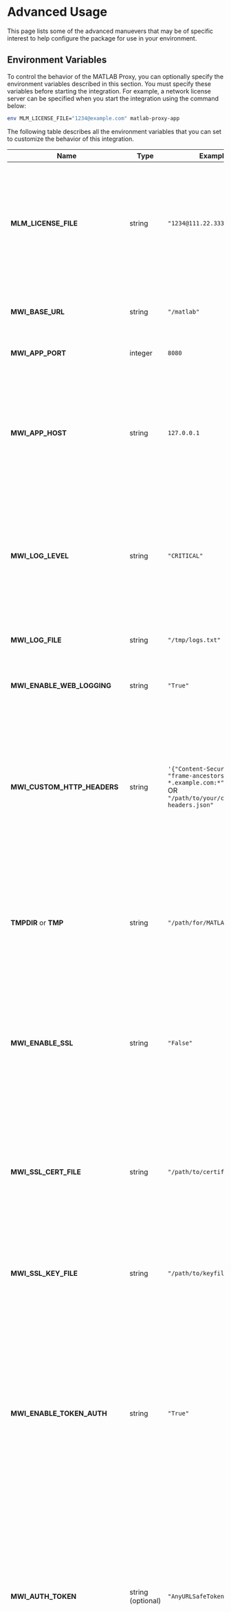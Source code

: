 # Advanced Usage

This page lists some of the advanced manuevers that may be of specific interest to help configure the package for use in your environment.

## Environment Variables

To control the behavior of the MATLAB Proxy, you can optionally specify the environment variables described in this section. You must specify these variables before starting the integration. For example, a network license server can be specified when you start the integration using the command below:

```bash
env MLM_LICENSE_FILE="1234@example.com" matlab-proxy-app
```

The following table describes all the environment variables that you can set to customize the behavior of this integration.

| Name | Type | Example Value | Description |
| ---- | ---- | ------------- | ----------- |
| **MLM_LICENSE_FILE** | string | `"1234@111.22.333.444"` | When you want to use either a license file or a network license manager to license MATLAB, specify this variable.</br> For example, specify the location of the network license manager to be `123@hostname`.|                                                                         
| **MWI_BASE_URL** | string | `"/matlab"` | Set to control the base URL of the app. MWI_BASE_URL should start with `/` or be `empty`. |
| **MWI_APP_PORT** | integer | `8080` | Specify the port for the HTTP server to listen on. |
| **MWI_APP_HOST** | string | `127.0.0.1` | Specify the host interface for the HTTP server to launch on. Defaults to `0.0.0.0` on POSIX and Windows systems.<br />With the default value, the server will be accessible remotely at the fully qualified domain name of the system. |
| **MWI_LOG_LEVEL** | string | `"CRITICAL"` | Specify the Python log level to be one of the following `NOTSET`, `DEBUG`, `INFO`, `WARN`, `ERROR`, or `CRITICAL`. For more information on Python log levels, see [Logging Levels](https://docs.python.org/3/library/logging.html#logging-levels) .<br />The default value is `INFO`. |
| **MWI_LOG_FILE** | string | `"/tmp/logs.txt"` | Specify the full path to the file where you want debug logs from this integration to be written. |
| **MWI_ENABLE_WEB_LOGGING** | string | `"True"` | Set this value to `"True"` to see additional web server logs. |
| **MWI_CUSTOM_HTTP_HEADERS** | string  |`'{"Content-Security-Policy": "frame-ancestors *.example.com:*"}'`<br /> OR <br />`"/path/to/your/custom/http-headers.json"` |Specify valid HTTP headers as JSON data in a string format. <br /> Alternatively, specify the full path to the JSON file containing valid HTTP headers instead. These headers are injected into the HTTP response sent to the browser. </br> For  more information, see the [Custom HTTP Headers](#custom-http-headers) section.|
| **TMPDIR** or **TMP** | string | `"/path/for/MATLAB/to/use/as/tmp"` | Set either one of these variables to control the temporary folder used by MATLAB. `TMPDIR` takes precedence over `TMP` and if neither variable is set, `/tmp` is the default value used by MATLAB. |
| **MWI_ENABLE_SSL** | string | `"False"` | When set to `True`, the values in `MWI_SSL_CERT_FILE & MWI_SSL_KEY_FILE` are used to configure matlab-proxy to use SSL. If you do not provide a CERT and KEY file using these variables, the software generates a self-signed certificate. Defaults to `False`.|
| **MWI_SSL_CERT_FILE** | string | `"/path/to/certificate.pem"` | The certfile string must be the path to a single file in PEM format containing the certificate as well as any number of CA certificates needed to establish the certificate’s authenticity. See [SSL Support](./SECURITY.md#ssl-support) for more information.|
| **MWI_SSL_KEY_FILE** | string | `"/path/to/keyfile.key"` | The keyfile string, if present, must point to a file containing the private key. Otherwise the private key will be taken from certfile as well. |
| **MWI_ENABLE_TOKEN_AUTH** | string | `"True"` | When you set the variable to `True`, matlab-proxy requires users to provide the security token to access the proxy. Optionally, set the token using the environment variable `MWI_AUTH_TOKEN`. If you do not specify `MWI_AUTH_TOKEN`, the software generates a token for you. <br />For more information, see [Token-Based Authentication](./SECURITY.md#token-based-authentication) for more information.
| **MWI_AUTH_TOKEN** | string (optional) | `"AnyURLSafeToken"` | Specify a custom `token` for matlab-proxy to use with [Token-Based Authentication](./SECURITY.md#token-based-authentication). A token can safely contain any combination of alpha numeric text along with the following permitted characters: `- .  _  ~`.<br />When absent matlab-proxy will generate a random URL safe token. |
| **MWI_USE_EXISTING_LICENSE** | string (optional) | `"True"` | When set to True, matlab-proxy will not ask you for additional licensing information and will try to launch an already activated MATLAB on your system PATH.
| **MWI_CUSTOM_MATLAB_ROOT** | string (optional) | `"/path/to/matlab/root/"` | Optionally, provide a custom path to MATLAB root. For more information see [Adding MATLAB to System Path](#adding-matlab-to-system-path) |
| **MWI_PROCESS_START_TIMEOUT** | integer (optional) | `1234` |  This field controls the time (in seconds) for which `matlab-proxy` waits for the processes it spins up, viz: MATLAB & Xvfb, to respond. By default, this value is `600 seconds`. A timeout could either indicate an issue with the spawned processes or be a symptom of a resource-constrained environment. Increase this value if your environment needs more time for the spawned processes to start.|

## Adding MATLAB to System Path

When `matlab-proxy` starts, it expects the `matlab` executable to be present on  system PATH in the environment from which it was spawned.

`matlab-proxy` will error out if it is unable to find `matlab` on the PATH.

One can add it to the system PATH using the following commands:
```bash
# On Linux & MacOS
sudo ln -fs ${MATLAB_ROOT}/bin/matlab /usr/bin/matlab

# On Windows environments
setx PATH "${MATLAB_ROOT}\bin;%PATH%"
```
Where `MATLAB_ROOT` points to the folder in which MATLAB was installed.
Example values of `MATLAB_ROOT` on various platforms are:
```
On linux: /usr/local/MATLAB/R2023a
On MacOS: /Applications/MATLAB_R2023a.app
On Windows: C:\Program Files\MATLAB\R2023a
```

### Custom MATLAB Root

Use the environment variable `MWI_CUSTOM_MATLAB_ROOT` to specify the location of `MATLAB_ROOT`.

When this environment variable is set, `matlab-proxy` will not search the system PATH for MATLAB.

This might be useful in the following situations:

1. Changes to the system PATH are not possible or desirable.
2. There are multiple MATLAB installations on a system, and you want to use `matlab-proxy` with a particular installation of MATLAB.
3. The existing `matlab` executable on PATH is a user defined script as explained in this [issue](https://github.com/mathworks/matlab-proxy/issues/3).

Example usage:
```bash
env MWI_CUSTOM_MATLAB_ROOT=/opt/software/matlab/r2023a matlab-proxy-app
```



## Custom HTTP Headers 
If the web browser renders the MATLAB Proxy with some other content, then the browser could block the integration because of mismatch of `Content-Security-Policy` header in the response headers from the integration.
To avoid this, provide custom HTTP headers. This allows browsers to load the content.

For example, if this integration is rendered along with some other content on the domain `www.example.com`, to allow the browser to load the content, create a JSON file of the following form:

```json
{
  "Content-Security-Policy": "frame-ancestors *.example.com:* https://www.example.com:*;"
}
```
Specify the full path to this sample file in the environment variable `MWI_CUSTOM_HTTP_HEADERS`.
Alternatively, if you want to specify the custom HTTP headers as a string in the environment variable, in a bash shell type a command of the form below:

```bash
export MWI_CUSTOM_HTTP_HEADERS='{"Content-Security-Policy": "frame-ancestors *.example.com:* https://www.example.com:*;"}'
```

If you add the `frame-ancestors` directive, the browser does not block the content of this integration hosted on the domain `www.example.com`.


For more information about `Content-Security-Policy` header,  check the [Mozilla developer docs for Content-Security-Policy](https://developer.mozilla.org/en-US/docs/Web/HTTP/Headers/Content-Security-Policy).

**NOTE**: Setting custom HTTP headers is an advanced operation, only use this functionality if you are familiar with HTTP headers.


### Proxy Support

`matlab-proxy` support for proxies is based on the support available for them in the `aiohttp` package. [AIOHTTP Proxy Support](https://docs.aiohttp.org/en/stable/client_advanced.html#proxy-support).

`matlab-proxy` has configured its usage of `aiohttp` to honor the environment variables that are used to configure proxy environments. viz: `http_proxy, https_proxy, no_proxy` 

`matlab-proxy` however needs to communicate via HTTP(S) with several processes including MATLAB on the machine on which it is running, and will automatically add the following values into the `no_proxy` environment variable:
1. localhost
1. 0.0.0.0
1. 127.0.0.1

#### Example Usage

Start a web proxy on your machine using the `ubuntu/squid` container:
```bash
docker run --rm --name squid-container -e TZ=UTC -p 3128:3128 ubuntu/squid:5.2-22.04_beta
```

From another system terminal, configure the environment variables to use this server:
```bash
# Configure your environment to use the SQUID Container as its web proxy
export http_proxy=http://your.machine.fqdn.com:3128 && \
export HTTP_PROXY=${http_proxy} \
       HTTPS_PROXY=${http_proxy} \
       https_proxy=${http_proxy} \
       MW_PROXY_HOST=your.machine.fqdn.com MW_PROXY_PORT=3128 \
       PROXY_SETTINGS=${http_proxy}

# Start matlab-proxy-app from this terminal
matlab-proxy-app
```
Replace `your.machine.fqdn.com` with the FQDN for the machine on which the `ubuntu/squid` container is running.

The logs from the SQUID container terminal should show activity when attempting to login to MATLAB through matlab-proxy.


----

Copyright 2020-2024 The MathWorks, Inc.

----
